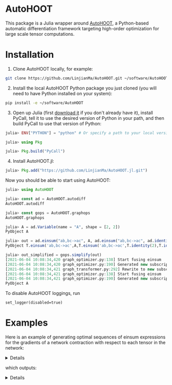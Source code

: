 # AutoHOOT

This package is a Julia wrapper around [AutoHOOT](https://github.com/LinjianMa/AutoHOOT), a Python-based automatic differentiation framework targeting high-order optimization for large scale tensor computations.

# Installation

1. Clone AutoHOOT locally, for example:
```bash
git clone https://github.com/LinjianMa/AutoHOOT.git ~/software/AutoHOOT
```
2. Install the local AutoHOOT Python package you just cloned (you will need to have Python installed on your system):
```bash
pip install -e ~/software/AutoHOOT
```
3. Open up Julia (first [download it](https://julialang.org/downloads/) if you don't already have it), install PyCall, tell it to use the desired version of Python in your path, and then build PyCall to use that version of Python:
```julia
julia> ENV["PYTHON"] = "python" # Or specify a path to your local version of Python

julia> using Pkg

julia> Pkg.build("PyCall")
```
4. Install AutoHOOT.jl:
```julia
julia> Pkg.add("https://github.com/LinjianMa/AutoHOOT.jl.git")
```

Now you should be able to start using AutoHOOT:
```julia
julia> using AutoHOOT

julia> const ad = AutoHOOT.autodiff
AutoHOOT.autodiff

julia> const gops = AutoHOOT.graphops
AutoHOOT.graphops

julia> A = ad.Variable(name = "A", shape = [2, 2])
PyObject A

julia> out = ad.einsum("ab,bc->ac", A, ad.einsum("ab,bc->ac", ad.identity(2), ad.identity(2)))
PyObject T.einsum('ab,bc->ac',A,T.einsum('ab,bc->ac',T.identity(2),T.identity(2)))

julia> out_simplified = gops.simplify(out)
[2021-06-04 10:08:34,420 graph_optimizer.py:138] Start fusing einsum
[2021-06-04 10:08:34,420 graph_optimizer.py:190] Generated new subscript: ab,bd,dc->ac
[2021-06-04 10:08:34,421 graph_transformer.py:292] Rewrite to new subscript: ab->ab
[2021-06-04 10:08:34,421 graph_optimizer.py:138] Start fusing einsum
[2021-06-04 10:08:34,421 graph_optimizer.py:190] Generated new subscript: ab->ab
PyObject A
```

To disable AutoHOOT loggings, run 
```
set_logger(disabled=true)
```

# Examples

Here is an example of generating optimal sequences of einsum expressions for the gradients of a network contraction with respect to each tensor in the network:
<details>
 <summaryClick me! ></summary>
<p>
 
```julia
using AutoHOOT

set_logger(disabled=true)

const ad = AutoHOOT.autodiff
const go = AutoHOOT.graphops

x1 = ad.Variable(name = "x1", shape = [2, 3])
x2 = ad.Variable(name = "x2", shape = [3, 4])
x3 = ad.Variable(name = "x3", shape = [4, 5])
x4 = ad.Variable(name = "x4", shape = [5, 6])
x5 = ad.Variable(name = "x5", shape = [6, 2])

println("\nTensor shapes we want to contract:")
@show [x1.shape, x2.shape, x3.shape, x4.shape, x5.shape]

ein = ad.einsum("ij,jk,kl,lm,mi->", x1, x2, x3, x4, x5)

println("\nOriginal einsum expression for the contraction we want to take the gradient of:")
@show ein

ein_opt = go.optimize(ein)

println("\nOptimized contraction sequence:")
@show ein_opt

ein_grads = ad.gradients(ein_opt, [x1, x2, x3, x4, x5])

println("\nEinsum expressions for computing the gradients:")
display(ein_grads)

ein_grads_cache = ad.find_topo_sort(ein_grads)

println("\nEinsum expressions for computing the gradients with caching:")
display(ein_grads_cache)
```
 </p>
</details>

which outputs:
<details>
 <summaryClick me! ></summary>
<p>
 
```julia
Tensor shapes we want to contract:
[x1.shape, x2.shape, x3.shape, x4.shape, x5.shape] = [[2, 3], [3, 4], [4, 5], [5, 6], [6, 2]]

Original einsum expression for the contraction we want to take the gradient of:
ein = PyObject T.einsum('ij,jk,kl,lm,mi->',x1,x2,x3,x4,x5)

Optimized contraction sequence:
ein_opt = PyObject T.einsum('ab,ab->',T.einsum('ab,cb->ac',T.einsum('ab,cb->ac',T.einsum('bc,ca->ab',x4,x5),x3),x2),x1)

Einsum expressions for computing the gradients:
5-element Vector{PyCall.PyObject}:
 PyObject T.einsum('ab,->ab',T.einsum('ab,cb->ac',T.einsum('ab,cb->ac',T.einsum('bc,ca->ab',x4,x5),x3),x2),1.0)
 PyObject T.einsum('ac,ab->bc',T.einsum('ab,cb->ac',T.einsum('bc,ca->ab',x4,x5),x3),T.einsum('ab,->ab',x1,1.0))
 PyObject T.einsum('ac,ab->bc',T.einsum('bc,ca->ab',x4,x5),T.einsum('bc,ab->ac',x2,T.einsum('ab,->ab',x1,1.0)))
 PyObject T.einsum('ca,ab->bc',x5,T.einsum('bc,ab->ac',x3,T.einsum('bc,ab->ac',x2,T.einsum('ab,->ab',x1,1.0))))
 PyObject T.einsum('bc,ab->ca',x4,T.einsum('bc,ab->ac',x3,T.einsum('bc,ab->ac',x2,T.einsum('ab,->ab',x1,1.0))))

Einsum expressions for computing the gradients with caching:
17-element Vector{PyCall.PyObject}:
 PyObject x4
 PyObject x5
 PyObject T.einsum('bc,ca->ab',x4,x5)
 PyObject x3
 PyObject T.einsum('ab,cb->ac',T.einsum('bc,ca->ab',x4,x5),x3)
 PyObject x2
 PyObject T.einsum('ab,cb->ac',T.einsum('ab,cb->ac',T.einsum('bc,ca->ab',x4,x5),x3),x2)
 PyObject 1.0
 PyObject T.einsum('ab,->ab',T.einsum('ab,cb->ac',T.einsum('ab,cb->ac',T.einsum('bc,ca->ab',x4,x5),x3),x2),1.0)
 PyObject x1
 PyObject T.einsum('ab,->ab',x1,1.0)
 PyObject T.einsum('ac,ab->bc',T.einsum('ab,cb->ac',T.einsum('bc,ca->ab',x4,x5),x3),T.einsum('ab,->ab',x1,1.0))
 PyObject T.einsum('bc,ab->ac',x2,T.einsum('ab,->ab',x1,1.0))
 PyObject T.einsum('ac,ab->bc',T.einsum('bc,ca->ab',x4,x5),T.einsum('bc,ab->ac',x2,T.einsum('ab,->ab',x1,1.0)))
 PyObject T.einsum('bc,ab->ac',x3,T.einsum('bc,ab->ac',x2,T.einsum('ab,->ab',x1,1.0)))
 PyObject T.einsum('ca,ab->bc',x5,T.einsum('bc,ab->ac',x3,T.einsum('bc,ab->ac',x2,T.einsum('ab,->ab',x1,1.0))))
 PyObject T.einsum('bc,ab->ca',x4,T.einsum('bc,ab->ac',x3,T.einsum('bc,ab->ac',x2,T.einsum('ab,->ab',x1,1.0))))
```
 </p>
</details>
